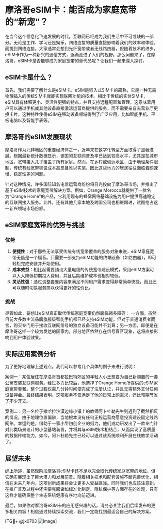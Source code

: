 # 摩洛哥eSIM卡：能否成为家庭宽带的“新宠”？

在当今这个信息化飞速发展的时代，互联网已经成为我们生活中不可或缺的一部分。无论是工作、学习还是娱乐，网络连接的质量直接影响着我们的效率和体验。而提到网络连接，大家通常会想到光纤宽带或者无线路由器，但随着技术的进步，eSIM卡作为一种新兴的通信方式，逐渐走进了人们的视野。那么问题来了，在摩洛哥，eSIM卡是否能够成为家庭宽带的替代品呢？让我们一起来深入探讨。

## eSIM卡是什么？

首先，我们需要了解什么是eSIM卡。eSIM是嵌入式SIM卡的简称，它是一种无需物理插入的传统SIM卡就能实现联网功能的技术。相比于传统的实体SIM卡，eSIM具有体积更小、灵活性更强的特点，并且支持远程配置和管理。这意味着用户可以通过手机或其他设备直接激活运营商提供的服务，而不需要亲自去营业厅更换卡片。这种特性使得eSIM在移动设备领域得到了广泛应用，比如智能手机、平板电脑以及智能手表等。

## 摩洛哥的eSIM发展现状

摩洛哥作为北非地区的重要经济体之一，近年来在数字化转型方面取得了显著进展。根据最新统计数据显示，该国的互联网普及率已达到较高水平，尤其是在城市地区，宽带接入几乎覆盖了所有家庭。然而，在乡村或偏远地区，由于地理条件限制，传统有线宽带铺设成本高昂且难以实施，因此这些地方的居民往往面临着网速慢、稳定性差的问题。

针对这种情况，许多国际知名电信运营商纷纷将目光投向了摩洛哥市场，并推出了基于eSIM技术的家庭宽带解决方案。例如，Orange Morocco就提供了一款名为“Orange Home”的产品，它利用现有的蜂窝网络基础设施为用户提供高速稳定的互联网接入服务。此外，还有其他几家本地及跨国公司也相继跟进，试图抢占这一新兴领域市场份额。

## eSIM家庭宽带的优势与挑战

### 优势

1. **便捷性**：对于那些无法享受传统有线宽带覆盖的服务对象来说，eSIM家庭宽带无疑是一个福音。只需要一部支持eSIM功能的终端设备（如路由器），即可轻松完成安装并开始使用。
2. **成本效益**：相比起需要铺设大量电缆的传统宽带建设模式，采用eSIM方案可以大大降低初期投入费用，并且后期维护成本也相对较低。
3. **灵活性强**：通过调整套餐内容来满足不同用户需求变得非常简单快捷，而且还可以随时切换服务商以获得更好的性价比。

### 挑战

尽管如此，要想让eSIM真正取代传统家庭宽带仍然面临诸多障碍：
一方面，虽然目前大多数主流品牌旗舰级智能手机都已经支持eSIM功能，但对于普通消费者而言，购买专门用于接收互联网信号的独立设备可能并不划算；另一方面，即便是在摩洛哥这样一个较为发达的国家内，部分地区依然存在信号盲区现象，这将直接影响到用户体验效果。

## 实际应用案例分析

为了更好地理解上述观点，我们可以参考几个具体的例子来进行说明：

案例一：某位居住在摩洛哥首都拉巴特郊区的年轻人小王想要为自己新购置的一套公寓安装互联网服务。经过多方比较后，他选择了Orange Home所提供的eSIM家庭宽带套餐。整个过程仅需几分钟时间便完成了注册认证，并且无需额外支付任何设备押金。最终结果表明，这项服务不仅满足了他的日常上网需求，还比预期节省了不少开支。

案例二：另一名位于撒哈拉沙漠边缘小镇上的教师阿卜杜勒先生则遇到了截然相反的情况。由于地理位置偏僻，当地根本没有任何正规运营商愿意投资建设固定线路网络。幸运的是，借助于一家小型初创企业的努力，他们成功研发出了一款专门针对此类场景设计的小型基站装置，并将其与eSIM技术相结合，从而实现了高质量的数据传输能力。如今，阿卜杜勒先生已经可以通过该系统顺利开展在线教学活动了。

## 展望未来

综上所述，虽然现阶段摩洛哥eSIM卡还不足以完全取代传统家庭宽带的地位，但它确实展现出了巨大潜力和发展前景。随着相关技术和配套设施不断完善优化，相信在未来几年内，这项创新成果将会让更多人受益匪浅。同时我们也应该注意到，在推广普及过程中还需要克服诸如标准化制定、隐私保护等方面存在的难题，只有这样才能确保整个生态系统健康有序地向前迈进。

最后，如果你对摩洛哥eSIM卡的应用感兴趣的话，请务必关注我们后续发布的更多相关内容！相信通过持续探索交流，我们一定能找到最适合自己的解决方案。

[TG💪+ @jx0703 ![Image](https://github.com/user-attachments/assets/dbca1d08-cadb-493c-b0ec-ad6f7a83f270)]